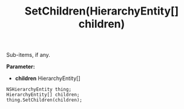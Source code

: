 ﻿---
uid: crmscript_ref_NSHierarchyEntity_SetChildren
title: SetChildren(HierarchyEntity[] children)
intellisense: NSHierarchyEntity.SetChildren
keywords: NSHierarchyEntity, GetChildren
so.topic: reference
---

Sub-items, if any.

**Parameter:** 
 - **children** HierarchyEntity[]

```crmscript
NSHierarchyEntity thing;
HierarchyEntity[] children;
thing.SetChildren(children);
```


